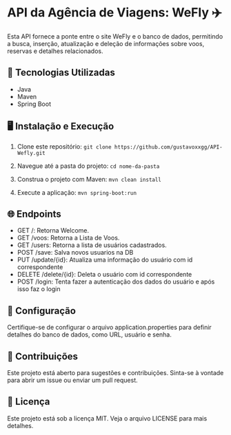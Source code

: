 # API da Agência de Viagens: WeFly ✈️

Esta API fornece a ponte entre o site WeFly e o banco de dados, permitindo a busca, inserção, atualização e deleção de informações sobre voos, reservas e detalhes relacionados.

## 🚀 Tecnologias Utilizadas

- Java
- Maven
- Spring Boot

## 🖥️ Instalação e Execução

1. Clone este repositório:
`git clone https://github.com/gustavoxxgg/API-Wefly.git`

2. Navegue até a pasta do projeto:
`cd nome-da-pasta`

3. Construa o projeto com Maven:
`mvn clean install`

4. Execute a aplicação:
`mvn spring-boot:run`

## 🌐 Endpoints

- GET /: Retorna Welcome.
- GET /voos: Retorna a Lista de Voos.
- GET /users: Retorna a lista de usuários cadastrados.
- POST /save: Salva novos usuarios na DB
- PUT /update/{id}: Atualiza uma informação do usuário com id correspondente
- DELETE /delete/{id}: Deleta o usuário com id correspondente
- POST /login: Tenta fazer a autenticação dos dados do usuário e após isso faz o login

## 📝 Configuração

Certifique-se de configurar o arquivo application.properties para definir detalhes do banco de dados, como URL, usuário e senha.

## 🚧 Contribuições

Este projeto está aberto para sugestões e contribuições. Sinta-se à vontade para abrir um issue ou enviar um pull request.

## 📜 Licença

Este projeto está sob a licença MIT. Veja o arquivo LICENSE para mais detalhes.
